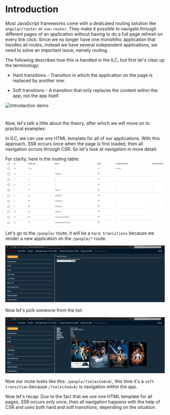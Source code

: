 # Introduction

Most JavaScript frameworks come with a dedicated routing solution
like `angular/router` or `vue-router`. They make it possible to
navigate through different pages of an application without having to
do a full page refresh on every link click.
Since we no longer have one monolithic application that handles all routes, instead we have several independent applications, we need to solve an important issue, namely routing.

The following describes how this is handled in the ILC, but first let's clear up the terminology:

 - Hard transitions - Transition in which the application on the page is replaced by another one.

 - Soft transitions - A transition that only replaces the content within the app, not the app itself.

  ![Introdaction demo](../assets/routes/introdaction-demo.png)

#

Now, let's talk a little about the theory, after which we will move on to practical examples:

 In ILC, we can use one HTML template for all of our applications. With this approach, SSR occurs once when the page is first loaded, then all navigation occurs through CSR. So let's look at navigation in more detail:

 For clarity, here is the routing table:
 ![Routing table](../assets/routes/route.png)

Let's go to the `/people/` route, it will be a `hard transitions` because we render a new application on the `/people/*` route.

![Navigation example](../assets/routes/navigation-example.png)

Now let's pick someone from the list:

![Navigation example](../assets/routes/navigation-example2.png)

Now our route looks like this: `/people/?selected=4/`, this time it's a `soft transition` because `/?selected=4/` is navigation within the app.

Now let's recap:
Due to the fact that we use one HTML template for all pages, SSR occurs only once, then all navigation happens with the help of CSR and uses both hard and soft transitions, depending on the situation.